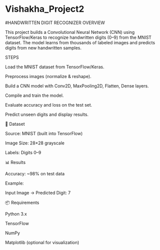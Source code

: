 # Vishakha_Project2
#HANDWRITTEN DIGIT RECOGNIZER
OVERVIEW

This project builds a Convolutional Neural Network (CNN) using TensorFlow/Keras to recognize handwritten digits (0–9) from the MNIST dataset. The model learns from thousands of labeled images and predicts digits from new handwritten samples.

STEPS

Load the MNIST dataset from TensorFlow/Keras.

Preprocess images (normalize & reshape).

Build a CNN model with Conv2D, MaxPooling2D, Flatten, Dense layers.

Compile and train the model.

Evaluate accuracy and loss on the test set.

Predict unseen digits and display results.

📂 Dataset

Source: MNIST (built into TensorFlow)

Image Size: 28×28 grayscale

Labels: Digits 0–9

📊 Results

Accuracy: ~98% on test data

Example:

Input Image → Predicted Digit: 7

📦 Requirements

Python 3.x

TensorFlow

NumPy

Matplotlib (optional for visualization)
